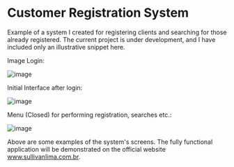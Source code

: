 # Customer Registration System

Example of a system I created for registering clients and searching for those already registered. The current project is under development, and I have included only an illustrative snippet here.

Image Login:

![image](https://github.com/user-attachments/assets/434a30f0-4f66-40a7-a84e-b59abc6ca03b)

Initial Interface after login:

![image](https://github.com/user-attachments/assets/37b4c57c-92be-463f-89ab-6026776bda57)

Menu (Closed) for performing registration, searches etc.:

![image](https://github.com/user-attachments/assets/02d68895-68c8-4374-95cb-35643b5cb0db)


Above are some examples of the system's screens. The fully functional application will be demonstrated on the official website www.sullivanlima.com.br.
